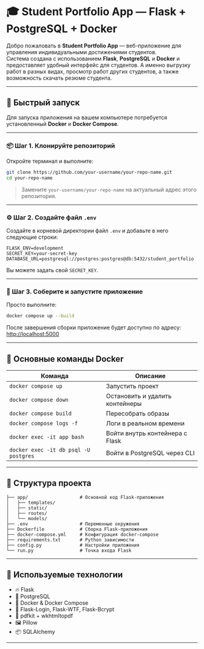 # 🎓 Student Portfolio App — Flask + PostgreSQL + Docker

Добро пожаловать в **Student Portfolio App** — веб-приложение для управления индивидуальными достижениями студентов.  
Система создана с использованием **Flask**, **PostgreSQL** и **Docker** и предоставляет удобный интерфейс для студентов.
А именно выгрузку работ в разных видах, просмотр работ других студентов, а также возможность скачать резюме студента.

---

## 🚀 Быстрый запуск

Для запуска приложения на вашем компьютере потребуется установленный **Docker** и **Docker Compose**.

---

### 📦 Шаг 1. Клонируйте репозиторий

Откройте терминал и выполните:

```bash
git clone https://github.com/your-username/your-repo-name.git
cd your-repo-name
```

> Замените `your-username/your-repo-name` на актуальный адрес этого репозитория.

---

### ⚙️ Шаг 2. Создайте файл `.env`

Создайте в корневой директории файл `.env` и добавьте в него следующие строки:

```env
FLASK_ENV=development
SECRET_KEY=your-secret-key
DATABASE_URL=postgresql://postgres:postgres@db:5432/student_portfolio
```

Вы можете задать свой `SECRET_KEY`.

---

### 🐳 Шаг 3. Соберите и запустите приложение

Просто выполните:

```bash
docker compose up --build
```

После завершения сборки приложение будет доступно по адресу:  
[http://localhost:5000](http://localhost:5000)

---

## 🧪 Основные команды Docker

| Команда                             | Описание                                   |
|-------------------------------------|--------------------------------------------|
| `docker compose up`                | Запустить проект                           |
| `docker compose down`              | Остановить и удалить контейнеры            |
| `docker compose build`             | Пересобрать образы                         |
| `docker compose logs -f`           | Логи в реальном времени                    |
| `docker exec -it app bash`         | Войти внутрь контейнера с Flask            |
| `docker exec -it db psql -U postgres` | Войти в PostgreSQL через CLI             |

---

## 📁 Структура проекта

```
├── app/                   # Основной код Flask-приложения
│   ├── templates/
│   ├── static/
│   ├── routes/
│   └── models/
├── .env                   # Переменные окружения
├── Dockerfile             # Сборка Flask-приложения
├── docker-compose.yml     # Конфигурация docker-compose
├── requirements.txt       # Python зависимости
├── config.py              # Настройки приложения
└── run.py                 # Точка входа Flask
```

---

## 📌 Используемые технологии

- 🔥 Flask
- 🐘 PostgreSQL
- 🐳 Docker & Docker Compose
- 🔐 Flask-Login, Flask-WTF, Flask-Bcrypt
- 📄 pdfkit + wkhtmltopdf
- 🖼 Pillow
- 📦 SQLAlchemy

---

